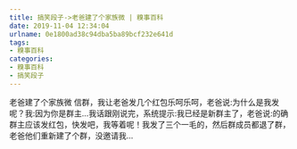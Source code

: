```yaml
---
title: 搞笑段子->老爸建了个家族微 | 糗事百科
date: 2019-11-04 12:34:04
urlname: 0e1800ad38c94dba5ba89bcf232e641d
tags: 
- 糗事百科
categories:
- 糗事百科
- 搞笑段子
---
```

老爸建了个家族微 信群，我让老爸发几个红包乐呵乐呵，老爸说:为什么是我发呢？我:因为你是群主...我话跟刚说完，系统提示:我已经是新群主了，老爸说:的确群主应该发红包，快发吧，我等着呢！我发了三个一毛的，然后群成员都退了群，老爸他们重新建了个群，没邀请我...


